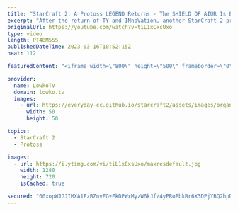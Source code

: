 ```yaml
---
title: "StarCraft 2: A Protoss LEGEND Returns - The SHIELD OF AIUR Is Back! (Best-of-5)"
excerpt: "After the return of TY and INnoVation, another StarCraft 2 pro also decided to come back to the scene: Stats. One of the best Protoss players of all time recently wrapped up his mandatory military service over in South Korea. In this best-of-5 he's facing off against INnoVation.  Support my work: https://patreon.com/lowkotv"
originalUrl: https://youtube.com/watch?v=tiL1xCxsUxo
type: video
length: PT48M55S
publishedDateTime: 2023-03-16T10:52:15Z
heat: 112

featuredContent: "<iframe width=\"800\" height=\"500\" frameborder=\"0\" src=\"https://www.youtube.com/embed/tiL1xCxsUxo\" allow=\"accelerometer; autoplay; encrypted-media; gyroscope; picture-in-picture\" allowfullscreen></iframe>"

provider:
  name: LowkoTV
  domain: lowko.tv
  images:
    - url: https://everyday-cc.github.io/starcraft2/assets/images/organizations/lowko.tv-50x50.jpg
      width: 50
      height: 50

topics:
  - StarCraft 2
  - Protoss

images:
  - url: https://i.ytimg.com/vi/tiL1xCxsUxo/maxresdefault.jpg
    width: 1280
    height: 720
    isCached: true

secured: "00xopWJGJIMXA1FzBZnvEG+FkDPWxMyzW6kJf/4yPRoEbkRr6X3DPjYBQ2hpDoJGK5VPCXkJk9WFT5HY3QULpfAR1mU+D9tV0f4tP/cvipbLtCJll7iCqNA1M6/O9ee+pUSLlEG0d4ZlW08pi1LrBj+fIMrN6dTJ47M1xTa/qAmdoqbjvkqWxaqxdnRoYhkwPWFFd7VTeUY00MuYopJakooBqOkRU3EIr1q8Q72Oru91x1e28el99Az60pJqvxetTzkL2GFDLuDP9Vm41iFJJOVL8tYoQa8f+XjGBKs2xLScuWGnJHPZCyuAMLeORTAzTUgIwPI8Xbh/dSdm/CEZpMWNikEBYI8OsFPggB9ezkPKwTZuL/eKBBWg+1ZTi+A66WvMs9q9K+qpIXxo5inWJ9qudEMvfbGI6RIqPXU2wQM=;RIF0XV4bs8eoTodlrpr1tg=="
---
```



